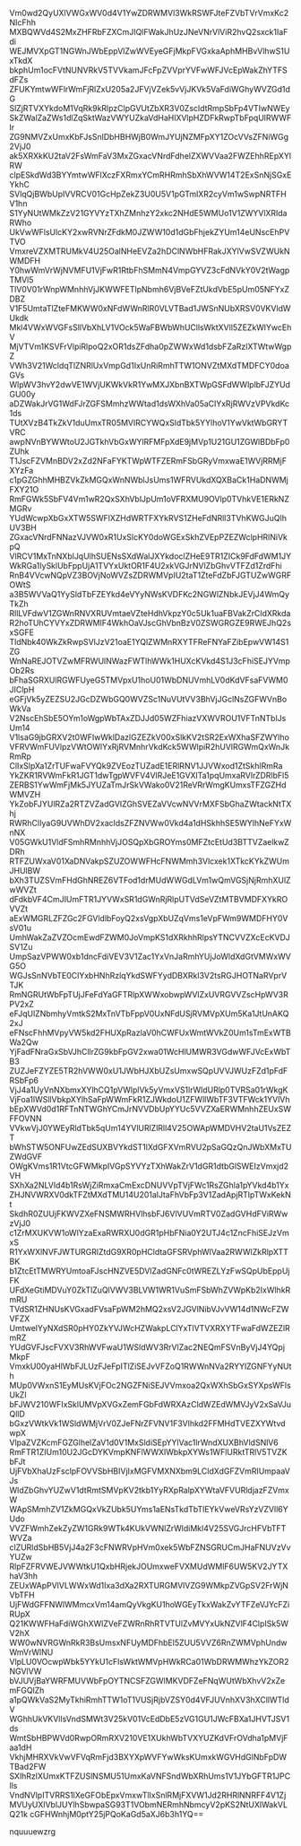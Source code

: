 Vm0wd2QyUXlVWGxWV0d4V1YwZDRWMVl3WkRSWFJteFZVbTVrVmxKc2NIcFhh
MXBQWVd4S2MxZHFRbFZXCmJIQlFWakJhUzJNeVNrVlViR2hvQ2sxck1IaFdi
WEJMVXpGT1NGWnJWbEppVlZwWVEyeGFjMkpFVGxkaAphMHBvVlhwS1UxTkdX
bkphUm1ocFVtNUNVRkV5TVVkamJFcFpZVVprYVFwWFJVcEpWakZhYTFSdFZs
ZFUKYmtwWFlrWmFjRlZxU205a2JFVjVZek5vVjJKVk5VaFdiWGhyWVZGd1dG
SlZjRTVXYkdoM1VqRk9kRlpzClpGVUtZbXR3V0ZscldtRmpSbFp4VTIwNWEy
SkZWalZaZWs1dlZqSktWazVWYUZkaVdHaHlXVlpHZDFkRwpTbFpqUlRWWFlr
ZG9NMVZxUmxKbFJsSnlDbHBHWjB0WmJYUjNZMFpXY1ZOcVVsZFNiWGg2VjJ0
ak5XRXkKU2taV2FsWmFaV3MxZGxacVNrdFdhelZXWVVaa2FWZEhhREpXYlRW
clpESkdWd3BYYmtwWFlXczFXRmxYCmRHRmhSbXhWVW14T2ExSnNjSGxEYkhC
SVlqQjBWbUpIVVRCV01GcHpZekZ3U0U5V1pGTmlXR2cyVm1wSwpNRTFHV1hn
S1YyNUtWMkZzV21GYVYzTXhZMnhzY2xkc2NHdE5WMUo1V1ZWYVlXRldaRWho
UkVwWFlsUlcKY2xwRVNrZFdkM0JZWW10d1dGbFhjekZYUm14eUNscEhPVTVO
VmxreVZXMTRUMkV4U25OalNHeEVZa2hDClNWbHFRakJXYlVwSVZWUkNWMDFH
Y0hwWmVrWjNVMFU1VjFwR1RtbFhSMmN4VmpGYVZ3cFdNVkY0V2tWagpTMVl5
TlV0V01rWnpWMnhhVjJKWWFETlpNbmh6VjBVeFZtUkdVbE5pUm05NFYxZDBZ
V1F5UmtaTlZteFMKWW0xNFdWWnRlR0VLVTBad1JWSnNUbXRSV0VKVldWUkdk
Mkl4VWxWVGFsSllVbXhLV1VOck5WaFBWbWhUCllsWktXVll5ZEZkWlYwcEhV
MjVTVm1KSVFrVlpiRlpoQ2xOR1dsZFdha0pZWWxWd1dsbFZaRzlXTWtwWgpZ
VWh3V21WcldqTlZNRlUxVmpGd1IxUnRiRmhTTW1ONVZtMXdTMDFCY0doaGVs
WlpWV3hvY2dwVE1WVjUKWkVkR1YwMXJXbnBXTWpGSFdWWlplbFJZYUdGU00y
aDZWakJrVG1WdFJrZGFSMmhzWWtad1dsWXhVa05aClYxRjRWVzVPVkdKc1ds
TUtXVzB4TkZkV1duUmxTR05MVlRCYWQxSldTbk5YYlhoV1YwVktWbGRYTVRC
awpNVnBYWWtoU2JGTkhVbGxWYlRFMFpXdE9jMVp1U21GU1ZGWlBDbFp0ZUhk
T1JscFZVMnBDV2xZd2NFaFYKTWpWTFZERmFSbGRyVmxwaE1WVjRRMjFXYzFa
c1pGZGhhMHBZVkZkMGQxWnNWblJsUms1WFRVUkdXQXBaCk1HaDNWMjFXY21O
RmFGWk5SbFV4Vm1wR2QxSXhVblJpUm1oVFRXMU9OVlp0TVhkVE1ERkNZMGRv
YUdWcwpXbGxXTW5SWFlXZHdWRTFXYkRVS1ZHeFdNRll3TVhKWGJuQlhUV3BH
ZGxacVNrdFNNazVJVW0xR1UxSlcKY0doWGExSkhZVEpPZEZWclpHRlNiVkpQ
VlRCV1MxTnNXblJqUlhSUENsSXdWalJXYkdoclZHeE9TR1ZICk9FdFdWM1JY
WkRGa1IySklUbFppUjA1TVYxUktOR1F4U2xkVGJrNVlZbGhvVTFZd1ZrdFhi
RnB4VVcwNQpVZ3BOVjNoWVZsZDRWMVpIU2taT1ZteFdZbFJGTUZwWGRFOWtS
a3B5WVVaQ1YySldTbFZEYkd4eVYyNWsKVDFKc2NGWlZNbkJEVjJ4WmQyTkZh
RllLVFdwV1ZGWnRNVXRUVmtaeVZteHdhVkpzY0c5Uk1uaFBVakZrCldXRkda
R2hoTUhCYVYxZDRWMlF4WkhOaVJscGhVbnBzV0ZSWGRGZE9RWEJhQ2sxSGFE
TldNbk40WkZkRwpSVlJzV21oaE1YQlZWMnRXYTFReFNYaFZibEpwVW14S1ZG
WnNaREJOTVZwMFRWUlNWazFWTlhWWk1HUXcKVkd4S1J3cFhiSEJYVmpOb2Rs
bFhaSGRXUlRGWFUyeG5TMVpxU1hoU01WbDNUVmhLV0dKdVFsaFVWM0JIClpH
eGFjVk5yZEZSU2JGcDZWbGQ0WVZSc1NuVUtVV3BhVjJGclNsZGFWVnBoWkVa
V2NscEhSbE5OYm1oWgpWbTAxZDJJd05WZFhiazVXWVROU1VFTnNTblJsUm14
V1lsaG9jbGRXV2t0WFIwWklDazlGZEZkV00xSlkKV2tSR2ExWXhaSFZWYlho
VFRVWmFUVlpzVWtOWlYxRjRVMnhrVkdKck5WWlpiR2hUVlRGWmQxWnJkRmRp
ClIxSlpXa1ZrTUFwaFVYQk9ZVEozTUZadE1ERlRNV1JJVWxod1ZtSkhlRmRa
YkZKR1RVWmFkR1JGT1dwTgpWVFV4VlRJeE1GVXlTa1pqUmxaRVlrZDRlbFl5
ZERBS1YwWmFjMk5JYUZaTmJrSkVWako0V21ReVRrWmgKUmxsTFZGZHdWMVZH
YkZobFJYUlRZa2RTZVZadGVIZGhSVEZaVVcwNVVrMXFSbGhaZWtackNtTXhj
RWRhClIyaG9UVWhDV2xacldsZFZNVWw0Vkd4a1dHSkhhSE5WYlhNeFYxWnNX
V05GWkU1VldFSmhRMnhhVjJOSQpXbGROYms0MFZtcEtUd3BTTVZaelkwZDRh
RTFZUWxaV01XaDNVakpSZUZOWWFHcFNWMmh3Vlcxek1XTkcKYkZWUmJHUlBW
bXh3TUZSVmFHdGhNREZ6VTFod1drMUdWWGdLVm1wQmVGSjNjRmhXUlZwWVZt
dFdkbVF4CmJIUmFTR1JYVWxSR1dGWnRjRlpUTVdSeVZtMTBVMDFXYkROVVZt
aExWMGRLZFZGc2FGVldlbFoyQ2xsVgpXbUZqVms1eVpFWm9WMDFHY0VsV01u
UmhWakZaZVZOcmEwdFZWM0JoVmpKS1dXRkhhRlpsYTNCVVZXcEcKVDJSV1Zu
UmpSazVPWW0xb1dncFdiVEV3V1Zac1YxVnJaRmhYUjJoWldXdGtVMWxWVG5O
WGJsSnNVbTE0ClYxbHNhRzlqYkdSWFYydDBXRkl3V2tsRGJHOTNaRVprVTJK
RmNGRUtWbFpTUjJFeFdYaGFTRlpXWWxobwpWVlZxUVRGVVZscHpWV3RPV2xZ
eFJqUlZNbmhyVmtkS2MxTnVTbFppV0UxNFdUSjRVMVpXUm5Ka1JtUnAKQ2xJ
eFNscFhhMVpyVW5kd2FHUXpRazlaV0hCWFUxWmtWVkZ0Um1sTmExWTBWa2Qw
YjFadFNraGxSbVJhCllrZG9kbFpGV2xwa01WcHlUMWR3VGdwWFJVcExWbTB3
ZUZJeFZYZE5TR2hVWW0xU1JWbHJXbUZsUmxwSQpUVVJWUzFZd1pFdFRSbFp6
VjJ4a1UyVnNXbmxXYlhCQ1pVWlplVk5yVmxVS1lrWldURlp0TVRSa01rWkgK
VjFoa1lWSllVbkpXYlhSaFpWWmFkR1ZJWkdoU1ZFWllWbTF3VTFWck1YVlVh
bEpXWVd0d1RFTnNTWGhYCmJrNVVDbUpYYUc5VVZXaERWMnhhZEUxSWFFOVNN
VVkwVjJ0YWEyRldTbk5qUm14YVlURlZlRll4V25OWApWMDVHV2taU1VsZEZT
bWhSTW5ONFUwZEdSUXBVYkdST1lXdGFXVmRVU2pSaGQzQnJWbXMxTUZWdGVF
OWgKVms1R1VtcGFWMkpIVGpSYVYzTXhWakZrV1dGR1dtbGlSWEIzVmxjd2VH
SXhXa2NLVld4b1RsWjZiRmxaCmExcDNUVVpTVjFWc1RsZGhla1pYVkd4b1Yx
ZHJNVWRXV0dkTFZtMXdTMU14U201alJtaFhVbFp3V1ZadApjRTlpTWxKekNt
SkdhR0ZUUjFKWVZXeFNSMWRHVlhsbFJ6VlVUVmRTV0ZadGVHdFViRWwzVjJ0
c1ZrMXUKVW1oWlYzaExaRWRXU0dGR1pHbFNia0Y2UTJ4c1ZncFhiSEJzVmxS
R1YxWXlNVFJWTURGRlZtdG9XR0pHCldtaGFSRVphWlVaa2RWWlZkRlpXTTBK
b1ZtcEtTMWRYUmtoaFJscHNZVE5DVlZadGNFc0tWREZLYzFwSQpUbEppUjFK
UFdXeGtiMDVuY0ZkTlZuQlVWV3BLVW1WR1VuSmFSbWhZVWpKb2IxWlhkRmRU
TVdSR1ZHNUsKVGxadFVsaFpWM2hMQ2xsV2JGVlNibVJvVW14d1NWcFZWVFZX
UmtwelYyNXdSR0pHY0ZkYVJWcHZWakpLClYxTlVTVXRXYTFwaFdWZEZlRmRZ
YUdGVFJscFVXV3RhWVFwaU1WSldWV3RrVlZac2NEQmFSVnByVjJ4YQpjMkpF
VmxkU00yaHlWbFJLUzFJeFpITlZiSEJvVFZoQ1RWWnNVa2RYYlZGNFYyNUth
MUp0VWxnS1EyMUsKVjFOc2NGZFNiSEJVVmxoa2QxWXhSbGxSYXpsWFlsUkZl
bFJWV210WFIxSklUMVpXVGxZemFGbFdWRXAzCldWZEdWMVJyV2xSaVJuQllD
bGxzVWtkVk1WSldWMjVrV0ZJeFNrZFVNV1F3Vlhkd2FFMHdTVEZXYWtvdwpX
VlpaZVZKcmFGZGlhelZaV1d0V1MxSldiSEpYYlVac1lrWndXUXBhVldSNlV6
RmFTR1ZIUm10U2JGcDYKVmpKNFlWWXlWbkpXYWs1WFlURktTRlV5TVZKbFJt
UjFVbXhaUzFsclpFOVVSbHBIVjIxMGFVMXNXbm9LCldXdGFZVmRIUmpaaVJs
WldZbGhvYUZwV1dtRmtSMVpKV2tkb1YyRXpRalpXYWtaVFVURldjazFZVmxW
WApSMmhZV1ZkMGQxVkZUbk5UYms1aENsTkdTbTlEYkVweVRsYzVZVll6YUdo
VVZFWmhZekZyZW1GRk9WTk4KUkVWNlZrWldiMkl4V25SVGJrcHFVbTFTWVZa
clZURldSbHB5VjJ4a2F3cFNWRVpHVm0xek5WbFZNSGRUCmJHaFNUVzVvYUZw
RlpFZFRVWEJVWWtkU1QxbHRjekJOUmxweFVXMUdWMlF6UW5KV2JYTXhaV3hh
ZEUxWApPVlVLWWxWd1Ixa3dXa2RXTURGMVlVZG9WMkpZVGpSV2FrWjNVbTFH
UjFWdGFFNWlWMmcxVm14amQyVkgKU1hoWGEyTkxWakZvYTFZeVJYcFZiRUpX
Q21KWWFHaFdiWGhXWlZVeFZWRnRhRTVTUlZvMVYxUkNZVlF4ClpISk5WV2hX
WW0wNVRGWnRkR3BsUmsxNFUyMDFhbEl5ZUU5VVZ6RnZWMVphUndwWmVrWlNU
VlpLU0VOcwpWbk5YYkU1cFlsWktWMVpHWkRCa01WbDRWMWhzYkZOR2NGVlVW
bVJUVjBaYWRFMUVWbFpOYTNCSFZGWlMKVDFZeFNqWUtWbXhvV2xZemFGQlZh
a1pQWkVaS2MyTkhiRmhTTW1oT1VUSjRjbVZSY0d4VFJUVnhXV3hXCllWTldV
WGhhUkVKVllsVndSMWt3V25kV01VcEdDbE5zVG1GU1JWcFBXa1JHVTJSV1ds
WmtSbHBPWVd0RwpORmRXV210VE1XUkhWbTVXYUZKdVFrOVdha1pMVjFaa1dH
VkhjMHRXVkVwVFVqRmFjd3BXYXpWVFYwWksKUmxkWGVHdGlNbFpDWTBad2FW
SXlhRzlXUmxKTFZUSlNSMU51UmxKaVNFSndWbXRhUms1V1JYbGFTR1JPClls
VndNVlpITVRRS1lXeGFObEpxVmxwTlIxSnlRMjFXVW1Jd2RHRlNNRFF4V1Zj
MVUyUXlVblJUYlhSbwpaSG93T1VObmNERmhNbmcyV2pKS2NtUXlWakVLQ21k
cGFHWnhjM0ptY25jPQoKaGd5aXJ6b3h1YQ==

nquuuewzrg
